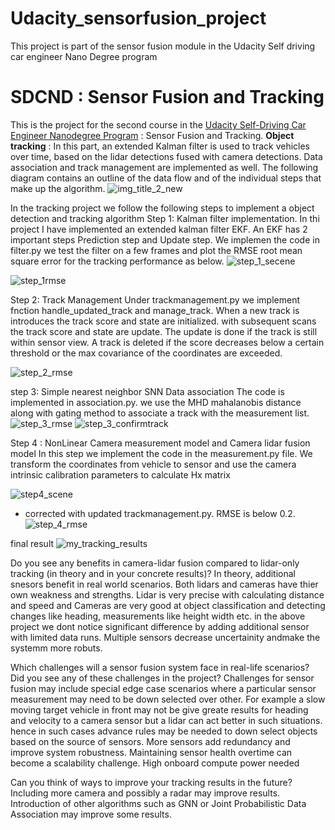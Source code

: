 # Udacity_sensorfusion_project
This project is part of the sensor fusion module in the Udacity Self driving car engineer Nano Degree program

# SDCND : Sensor Fusion and Tracking
This is the project for the second course in the  [Udacity Self-Driving Car Engineer Nanodegree Program](https://www.udacity.com/course/c-plus-plus-nanodegree--nd213) : Sensor Fusion and Tracking. 
 **Object tracking** : In this part, an extended Kalman filter is used to track vehicles over time, based on the lidar detections fused with camera detections. Data association and track management are implemented as well.
 The following diagram contains an outline of the data flow and of the individual steps that make up the algorithm. 
![img_title_2_new](https://user-images.githubusercontent.com/32779283/201003926-ed26f909-3254-45e2-9dda-26187266397d.png)

In the tracking project we follow the following steps to implement a object detection and tracking algorithm 
Step 1: Kalman filter implementation.
In  thi project I have implemented an extended kalman filter EKF. An EKF has 2 important steps Prediction step and Update step. We implemen the code in filter.py 
we test the filter on a few frames and plot the RMSE root mean square error for the tracking performance as below.
![step_1_secene](https://user-images.githubusercontent.com/32779283/201005219-dc3e1b11-2ceb-49a0-953d-e76622e36b5f.png)

![step_1rmse](https://user-images.githubusercontent.com/32779283/201005225-902cab7d-59ee-4c2f-9269-9190d6846534.png)

Step 2: Track Management
Under trackmanagement.py we implement fnction handle_updated_track and manage_track. When a new track is introduces the track score and state are initialized. with subsequent scans the track score and state are update.
The update is done if the track is still within sensor view. A track is deleted if the score decreases below a certain threshold or the max covariance of the coordinates are exceeded.

![step_2_rmse](https://user-images.githubusercontent.com/32779283/201005660-3e04cc22-1c7a-45f6-93a2-730b82cf34ea.png)

step 3: Simple nearest neighbor SNN Data association
The code is implemented in association.py. we use the MHD mahalanobis distance along with gating method to associate a track with the measurement list.
![step_3_rmse](https://user-images.githubusercontent.com/32779283/201005821-606b63d1-b2ea-4ed5-915a-0c11c7e48183.png)
![step_3_confirmtrack](https://user-images.githubusercontent.com/32779283/201005836-becd057e-1c96-4d92-a945-38cc67406f86.png)

Step 4 : NonLinear Camera measurement model and Camera lidar fusion model
In this step we implement the code in the measurement.py file. We transform the coordinates from vehicle to sensor and use the camera intrinsic calibration parameters to calculate Hx matrix

![step4_scene](https://user-images.githubusercontent.com/32779283/201006410-9e225187-437d-499e-9e18-9ef5b2bbbf66.png)

* corrected with updated trackmanagement.py. RMSE is below 0.2.
![step_4_rmse](https://user-images.githubusercontent.com/32779283/201186739-3cbf309f-703f-4959-8efb-009965b73dcb.png)



final result
![my_tracking_results](https://user-images.githubusercontent.com/32779283/201007045-764b6b92-b7b6-4c9b-b9a2-95c1f05bfa96.gif)

Do you see any benefits in camera-lidar fusion compared to lidar-only tracking (in theory and in your concrete results)?
In theory, additional snesors benefit in real world scenarios. Both lidars and cameras have thier own weakness and strengths. Lidar is very precise with calculating distance and speed and Cameras are very good at object classification and detecting changes like heading, measurements like height width etc. in the above project we dont notice significant difference by adding additional sensor with limited data runs. Multiple sensors decrease uncertainity andmake the systemm more robuts.

Which challenges will a sensor fusion system face in real-life scenarios? Did you see any of these challenges in the project?
Challenges for sensor fusion may include special edge case scenarios where a particular sensor measurement may need to be down selected over other. For example a slow moving target vehicle in front may not be give greate results for heading and velocity to a camera sensor but a lidar can act better in such situations. hence in such cases advance rules may be needed to down select objects based on the source of sensors. More sensors add redundancy and improve system robustness.
Maintaining sensor health overtime can become a scalability challenge. High onboard compute power needed 

Can you think of ways to improve your tracking results in the future?
Including more camera and possibly a radar may improve results. Introduction of other algorithms such as GNN or  Joint Probabilistic Data Association may improve some results.
